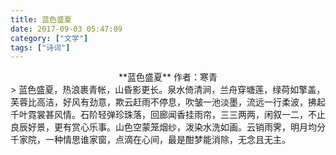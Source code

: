 ```yaml
---
title: 蓝色盛夏
date: 2017-09-03 05:47:09
category: ["文学"]
tags: ["诗词"]
---
```


<center>
**蓝色盛夏**   
作者：寒青
<!--more-->
</center>
> 蓝色盛夏，热浪裹青帐，山昏影更长。泉水倚清涧，兰舟穿塘莲，绿荷如擎盖，芙蓉比高洁，好风有劲意，欺云赶雨不停息，吹皱一池淡墨，流远一行柔波，拂起千叶霓裳甚风情。石阶轻弹珍珠落，回廊闻香挂雨帘，三三两两，闲叙一二，不止良辰好景，更有赏心乐事。山色空蒙笼烟纱，泼染水洗如画。云销雨霁，明月均分千家院，一种情思谁家窗，点滴在心间，最是酣梦能消除，无念且无主。          

